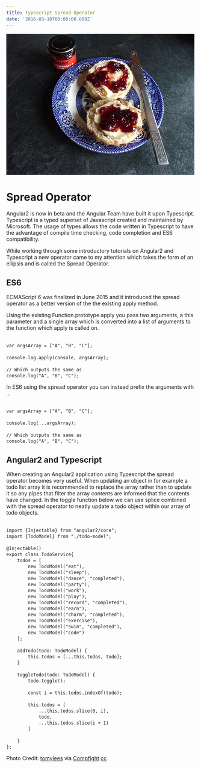 ```yaml
---
title: Typescript Spread Operator
date: '2016-03-10T00:00:00.000Z'
---
```


![alt text ](../../assets/images/spread-operator.jpg "Typescript Spread Operator")

# Spread Operator

Angular2 is now in beta and the Angular Team have built it upon Typescript. Typescript is a
typed superset of Javascript created and maintained by Microsoft. The usage of types allows the
code written in Typescript to have the advantage of compile time checking, code completion and ES6 compatibility.

While working through some introductory tutorials on Angular2 and Typescript a new operator
came to my attention which takes the form of an ellipsis and is called the Spread Operator.

## ES6

ECMAScript 6 was finalized in June 2015 and it introduced the spread operator as a better version of the the existing apply method.

Using the existing Function.prototype.apply you pass two arguments, a this parameter and a single array which is converted into a list of arguments to the function which apply is called on.

```

var argsArray = ["A", "B", "C"];

console.log.apply(console, argsArray);

// Which outputs the same as
console.log("A", "B", "C");

```

In ES6 using the spread operator you can instead prefix the arguments with *...*

```

var argsArray = ["A", "B", "C"];

console.log(...argsArray);

// Which outputs the same as
console.log("A", "B", "C");

```

## Angular2 and Typescript

When creating an Angular2 application using Typescript the spread operator becomes very useful. When updating an object in for example a todo list array it is recommended to replace the  array rather than to update it so any pipes that filter the array contents are informed that the contents have changed. In the toggle function below we can use splice combined with the spread operator to neatly update a todo object within our array of todo objects.

```

import {Injectable} from "angular2/core";
import {TodoModel} from "./todo-model";

@Injectable()   
export class TodoService{
    todos = [
        new TodoModel("eat"),
        new TodoModel("sleep"),
        new TodoModel("dance", "completed"),
        new TodoModel("party"),
        new TodoModel("work"),
        new TodoModel("play"),
        new TodoModel("record", "completed"),
        new TodoModel("earn"),
        new TodoModel("charm", "completed"),
        new TodoModel("exercise"),
        new TodoModel("swim", "completed"),
        new TodoModel("code")
    ];

    addTodo(todo: TodoModel) {
        this.todos = [...this.todos, todo];
    }

    toggleTodo(todo: TodoModel) {
        todo.toggle();

        const i = this.todos.indexOf(todo);

        this.todos = [
            ...this.todos.slice(0, i),
            todo,
            ...this.todos.slice(i + 1)
        ]

    }
};

```

Photo Credit: <a href="https://www.flickr.com/photos/71256895@N00/5491842479/">tomylees</a> via <a href="http://compfight.com">Compfight</a> <a href="https://creativecommons.org/licenses/by-nc-sa/2.0/">cc</a>
